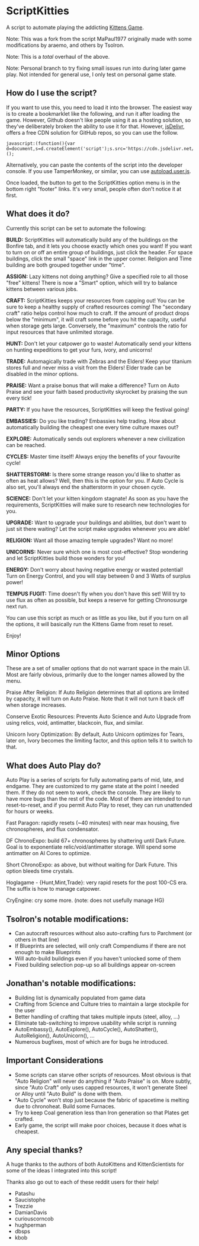 # ScriptKitties
A script to automate playing the addicting [Kittens Game](https://kittensgame.com/web/).

Note: This was a fork from the script MaPaul1977 originally made with some modifications by araemo, and others by Tsolron.

Note: This is a _total_ overhaul of the above.

Note: Personal branch to try fixing small issues run into during later game play. Not intended for general use, I only test on personal game state.

## How do I use the script?

If you want to use this, you need to load it into the browser. The easiest way is to create a bookmarklet like the following, and run it after loading the game. However, Github doesn't like people using it as a hosting solution, so they've deliberately broken the ability to use it for that. However, [jsDelivr](https://www.jsdelivr.com/), offers a free CDN solution for GitHub repos, so you can use the follow.

    javascript:(function(){var d=document,s=d.createElement('script');s.src='https://cdn.jsdelivr.net/gh/Panecia/KittensGame@main/ScriptKitties.js';d.body.appendChild(s);})();

Alternatively, you can paste the contents of the script into the developer console. If you use TamperMonkey, or similar, you can use [autoload.user.js](autoload.user.js).

Once loaded, the button to get to the ScriptKitties option menu is in the bottom right "footer" links. It's very small, people often don't notice it at first.

## What does it do?

Currently this script can be set to automate the following:

**BUILD:** ScriptKitties will automatically build any of the buildings on the Bonfire tab, and it lets you choose exactly which ones you want! If you want to turn on or off an entire group of buildings, just click the header. For space buildings, click the small "space" link in the upper corner. Religion and Time building are both grouped together under "time".

**ASSIGN:** Lazy kittens not doing anything? Give a specified role to all those "free" kittens! There is now a "Smart" option, which will try to balance kittens between various jobs.

**CRAFT:** ScriptKitties keeps your resources from capping out! You can be sure to keep a healthy supply of crafted resources coming! The "secondary craft" ratio helps control how much to craft. If the amount of product drops below the "minimum", it will craft some before you hit the capacity, useful when storage gets large. Conversely, the "maximum" controls the ratio for input resources that have unlimited storage.

**HUNT:** Don't let your catpower go to waste! Automatically send your kittens on hunting expeditions to get your furs, ivory, and unicorns!

**TRADE:** Automagically trade with Zebras and the Elders! Keep your titanium stores full and never miss a visit from the Elders! Elder trade can be disabled in the minor options.

**PRAISE:** Want a praise bonus that will make a difference? Turn on Auto Praise and see your faith based productivity skyrocket by praising the sun every tick!

**PARTY:** If you have the resources, ScriptKitties will keep the festival going!

**EMBASSIES:** Do you like trading? Embassies help trading. How about automatically building the cheapest one every time culture maxes out?

**EXPLORE:** Automatically sends out explorers whenever a new civilization can be reached.

**CYCLES:** Master time itself! Always enjoy the benefits of your favourite cycle!

**SHATTERSTORM:** Is there some strange reason you'd like to shatter as often as heat allows? Well, then this is the option for you. If Auto Cycle is also set, you'll always end the shatterstorm in your chosen cycle.

**SCIENCE:** Don't let your kitten kingdom stagnate! As soon as you have the requirements, ScriptKitties will make sure to research new technologies for you.

**UPGRADE:** Want to upgrade your buildings and abilities, but don't want to just sit there waiting? Let the script make upgrades whenever you are able!

**RELIGION:** Want all those amazing temple upgrades? Want no more!

**UNICORNS:** Never sure which one is most cost-effective? Stop wondering and let ScriptKitties build those wonders for you!

**ENERGY:** Don't worry about having negative energy or wasted potential! Turn on Energy Control, and you will stay between 0 and 3 Watts of surplus power!

**TEMPUS FUGIT:** Time doesn't fly when you don't have this set! Will try to use flux as often as possible, but keeps a reserve for getting Chronosurge next run.

You can use this script as much or as little as you like, but if you turn on all the options, it will basically run the Kittens Game from reset to reset.

Enjoy!

## Minor Options
These are a set of smaller options that do not warrant space in the main UI. Most are fairly obvious, primarily due to the longer names allowed by the menu.

Praise After Religion: If Auto Religion determines that all options are limited by capacity, it will turn on Auto Praise. Note that it will not turn it back off when storage increases.

Conserve Exotic Resources: Prevents Auto Science and Auto Upgrade from using relics, void, antimatter, blackcoin, flux, and similar.

Unicorn Ivory Optimization: By default, Auto Unicorn optimizes for Tears, later on, Ivory becomes the limiting factor, and this option tells it to switch to that.

## What does Auto Play do?
Auto Play is a series of scripts for fully automating parts of mid, late, and endgame. They are customized to my game state at the point I needed them. If they do not seem to work, check the console. They are likely to have more bugs than the rest of the code. Most of them are intended to run reset-to-reset, and if you permit Auto Play to reset, they can run unattended for hours or weeks.

Fast Paragon: rapidly resets (~40 minutes) with near max housing, five chronospheres, and flux condensator.

DF ChronoExpo: build 67+ chronospheres by shattering until Dark Future. Goal is to exponentiate relic/void/antimatter storage. Will spend some antimatter on AI Cores to optimize.

Short ChronoExpo: as above, but without waiting for Dark Future. This option bleeds time crystals.

Hoglagame - {Hunt,Mint,Trade}: very rapid resets for the post 100-CS era. The suffix is how to manage catpower.

CryEngine: cry some more. (note: does not usefully manage HG)

## Tsolron's notable modifications:
* Can autocraft resources without also auto-crafting furs to Parchment (or others in that line)
* If Blueprints are selected, will only craft Compendiums if there are not enough to make Blueprints
* Will auto-build buildings even if you haven't unlocked some of them
* Fixed building selection pop-up so all buildings appear on-screen

## Jonathan's notable modifications:
* Building list is dynamically populated from game data
* Crafting from Science and Culture tries to maintain a large stockpile for the user
* Better handling of crafting that takes multiple inputs (steel, alloy, ...)
* Eliminate tab-switching to improve usability while script is running
* AutoEmbassy(), AutoExplore(), AutoCycle(), AutoShatter(), AutoReligion(), AutoUnicorn(), ...
* Numerous bugfixes, most of which are for bugs he introduced.

## Important Considerations
* Some scripts can starve other scripts of resources. Most obvious is that "Auto Religion" will never do anything if "Auto Praise" is on. More subtly, since "Auto Craft" only uses capped resources, it won't generate Steel or Alloy until "Auto Build" is done with them. 
* "Auto Cycle" won't stop just because the fabric of spacetime is melting due to chronoheat. Build some Furnaces.
* Try to keep Coal generation less than Iron generation so that Plates get crafted.
* Early game, the script will make poor choices, because it does what is cheapest.

## Any special thanks?

A huge thanks to the authors of both AutoKittens and KittenScientists for some of the ideas I integrated into this script!

Thanks also go out to each of these reddit users for their help!

- Patashu
- Saucistophe
- Trezzie
- DamianDavis
- curiouscorncob
- hughperman
- dbsps
- kbob
